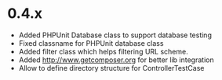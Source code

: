0.4.x
=====

* Added PHPUnit Database class to support database testing
* Fixed classname for PHPUnit database class
* Added filter class which helps filtering URL scheme.
* Added http://www.getcomposer.org for better lib integration
* Allow to define directory structure for ControllerTestCase